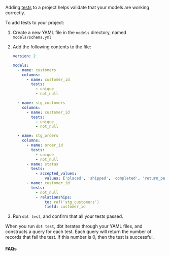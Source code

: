 Adding [tests](/docs/building-a-dbt-project/tests) to a project helps validate that your models are working correctly. 

To add tests to your project:

1. Create a new YAML file in the `models` directory, named `models/schema.yml`
2. Add the following contents to the file:

    <File name='models/schema.yml'>

    ```yaml
    version: 2

    models:
      - name: customers
        columns:
          - name: customer_id
            tests:
              - unique
              - not_null

      - name: stg_customers
        columns:
          - name: customer_id
            tests:
              - unique
              - not_null

      - name: stg_orders
        columns:
          - name: order_id
            tests:
              - unique
              - not_null
          - name: status
            tests:
              - accepted_values:
                  values: ['placed', 'shipped', 'completed', 'return_pending', 'returned']
          - name: customer_id
            tests:
              - not_null
              - relationships:
                  to: ref('stg_customers')
                  field: customer_id

    ```

    </File>

3. Run `dbt test`, and confirm that all your tests passed.

When you run `dbt test`, dbt iterates through your YAML files, and constructs a query for each test. Each query will return the number of records that fail the test. If this number is 0, then the test is successful.

#### FAQs

<FAQ src="tests/available-tests" alt_header="What tests are available for me to use in dbt? Can I add my own custom tests?" />
<FAQ src="tests/test-one-model" />
<FAQ src="runs/failed-tests" />
<FAQ src="project/schema-yml-name" alt_header="Does my test file need to be named `schema.yml`?" />
<FAQ src="tests/multiple-test-files" />
<FAQ src="project/why-version-2" />
<FAQ src="tests/recommended-tests" />
<FAQ src="tests/when-to-test" />
